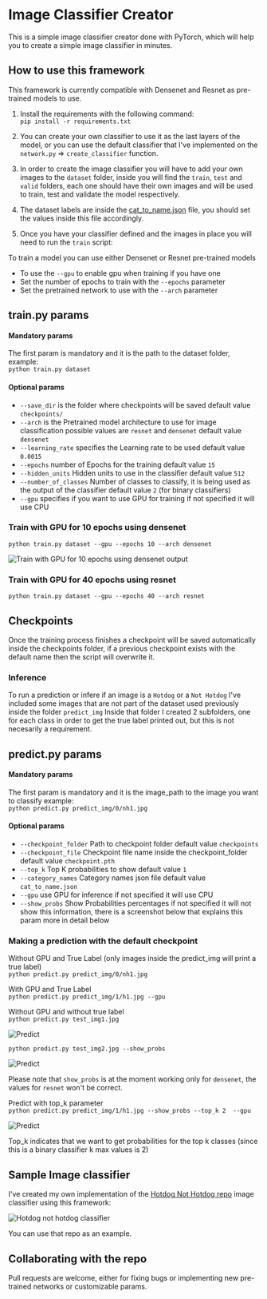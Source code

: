# Image Classifier Creator
This is a simple image classifier creator done with PyTorch, which will help you to create a simple image classifier in minutes.

## How to use this framework
This framework is currently compatible with Densenet and Resnet as pre-trained models to use.

1.  Install the requirements with the following command:   
```pip install -r requirements.txt```

1. You can create your own classifier to use it as the last layers of the model, or you can use the default classifier that I've implemented on the ```network.py``` => ```create_classifier``` function.

1. In order to create the image classifier you will have to add your own images to the ```dataset``` folder, inside you will find the ```train```, ```test``` and ```valid``` folders, each one should have their own images and will be used to train, test and validate the model respectively.

1. The dataset labels are inside the [cat_to_name.json](https://github.com/george-studenko/image-classifier-creator/blob/master/cat_to_name.json) file, you should set the values inside this file accordingly.

1. Once you have your classifier defined and the images in place you will need to run the ```train``` script:
  
To train a model you can use either Densenet or Resnet pre-trained models
* To use the ```--gpu``` to enable gpu when training if you have one
* Set the number of epochs to train with the ```--epochs``` parameter
* Set the pretrained network to use with the ```--arch``` parameter

## train.py params
#### Mandatory params
The first param is mandatory and it is the path to the dataset folder, example:  
```python train.py dataset```  
#### Optional params
* ```--save_dir``` is the folder where checkpoints will be saved default value ```checkpoints/```  
* ```--arch``` is the Pretrained model architecture to use for image classification possible values are ```resnet``` and ```densenet``` default value ```densenet```  
* ```--learning_rate``` specifies the Learning rate to be used default value ```0.0015```    
* ```--epochs``` number of Epochs for the training default value ```15```      
* ```--hidden_units``` Hidden units to use in the classifier default value ```512```  
* ```--number_of_classes``` Number of classes to classify, it is being used as the output of the classifier default value ```2``` (for binary classifiers)  
* ```--gpu``` specifies if you want to use GPU for training if not specified it will use CPU
    
### Train with GPU for 10 epochs using densenet
```python train.py dataset --gpu --epochs 10 --arch densenet```  
  
![Train with GPU for 10 epochs using densenet output](assets/train-densenet.png)  
  
### Train with GPU for 40 epochs using resnet  
```python train.py dataset --gpu --epochs 40 --arch resnet```    
  
## Checkpoints
Once the training process finishes a checkpoint will be saved automatically inside the checkpoints folder, if a previous checkpoint exists with the default name then the script will overwrite it.

### Inference
To run a prediction or infere if an image is a ```Hotdog``` or a ```Not Hotdog``` I've included some images that are not part of the dataset used previously inside the folder ```predict_img```
Inside that folder I created 2 subfolders, one for each class in order to get the true label printed out, but this is not necesarily a requirement.  

## predict.py params
#### Mandatory params
The first param is mandatory and it is the image_path to the image you want to classify example:  
```python predict.py predict_img/0/nh1.jpg```    
#### Optional params
* ```--checkpoint_folder``` Path to checkpoint folder default value ```checkpoints```
* ```--checkpoint_file``` Checkpoint file name inside the checkpoint_folder default value ```checkpoint.pth```
* ```--top_k``` Top K probabilities to show default value ```1```
* ```--category_names``` Category names json file default value ```cat_to_name.json```
* ```--gpu``` use GPU for inference if not specified it will use CPU
* ```--show_probs``` Show Probabilities percentages if not specified it will not show this information, there is a screenshot below that explains this param more in detail below

### Making a prediction with the default checkpoint

Without GPU and True Label (only images inside the predict_img will print a true label)  
```python predict.py predict_img/0/nh1.jpg```  
  
With GPU and True Label  
```python predict.py predict_img/1/h1.jpg --gpu```  

Without GPU and without true label    
```python predict.py test_img1.jpg```  
  
![Predict](assets/predict.png)

```python predict.py test_img2.jpg --show_probs```  
  
  ![Predict](assets/show_probs.png)

Please note that ```show_probs``` is at the moment working only for ```densenet```, the values for ```resnet``` won't be correct.  

Predict with top_k parameter  
```python predict.py predict_img/1/h1.jpg --show_probs --top_k 2  --gpu```  
  
![Predict](assets/top_k.png)


Top_k indicates that we want to get probabilities for the top k classes (since this is a binary classifier k max values is 2)
  

## Sample Image classifier
I've created my own implementation of the [Hotdog Not Hotdog repo](https://github.com/george-studenko/Hotdog-not-Hotdog)   image classifier using this framework:  
  
![Hotdog not hotdog classifier](assets/hotdog-classifier.png)  

You can use that repo as an example.

## Collaborating with the repo
Pull requests are welcome, either for fixing bugs or implementing new pre-trained networks or customizable params.
